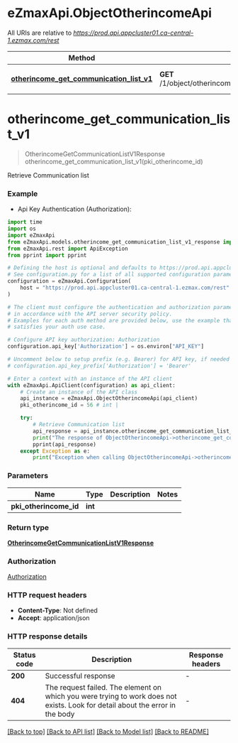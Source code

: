 # eZmaxApi.ObjectOtherincomeApi

All URIs are relative to *https://prod.api.appcluster01.ca-central-1.ezmax.com/rest*

Method | HTTP request | Description
------------- | ------------- | -------------
[**otherincome_get_communication_list_v1**](ObjectOtherincomeApi.md#otherincome_get_communication_list_v1) | **GET** /1/object/otherincome/{pkiOtherincomeID}/getCommunicationList | Retrieve Communication list


# **otherincome_get_communication_list_v1**
> OtherincomeGetCommunicationListV1Response otherincome_get_communication_list_v1(pki_otherincome_id)

Retrieve Communication list



### Example

* Api Key Authentication (Authorization):

```python
import time
import os
import eZmaxApi
from eZmaxApi.models.otherincome_get_communication_list_v1_response import OtherincomeGetCommunicationListV1Response
from eZmaxApi.rest import ApiException
from pprint import pprint

# Defining the host is optional and defaults to https://prod.api.appcluster01.ca-central-1.ezmax.com/rest
# See configuration.py for a list of all supported configuration parameters.
configuration = eZmaxApi.Configuration(
    host = "https://prod.api.appcluster01.ca-central-1.ezmax.com/rest"
)

# The client must configure the authentication and authorization parameters
# in accordance with the API server security policy.
# Examples for each auth method are provided below, use the example that
# satisfies your auth use case.

# Configure API key authorization: Authorization
configuration.api_key['Authorization'] = os.environ["API_KEY"]

# Uncomment below to setup prefix (e.g. Bearer) for API key, if needed
# configuration.api_key_prefix['Authorization'] = 'Bearer'

# Enter a context with an instance of the API client
with eZmaxApi.ApiClient(configuration) as api_client:
    # Create an instance of the API class
    api_instance = eZmaxApi.ObjectOtherincomeApi(api_client)
    pki_otherincome_id = 56 # int | 

    try:
        # Retrieve Communication list
        api_response = api_instance.otherincome_get_communication_list_v1(pki_otherincome_id)
        print("The response of ObjectOtherincomeApi->otherincome_get_communication_list_v1:\n")
        pprint(api_response)
    except Exception as e:
        print("Exception when calling ObjectOtherincomeApi->otherincome_get_communication_list_v1: %s\n" % e)
```



### Parameters


Name | Type | Description  | Notes
------------- | ------------- | ------------- | -------------
 **pki_otherincome_id** | **int**|  | 

### Return type

[**OtherincomeGetCommunicationListV1Response**](OtherincomeGetCommunicationListV1Response.md)

### Authorization

[Authorization](../README.md#Authorization)

### HTTP request headers

 - **Content-Type**: Not defined
 - **Accept**: application/json

### HTTP response details

| Status code | Description | Response headers |
|-------------|-------------|------------------|
**200** | Successful response |  -  |
**404** | The request failed. The element on which you were trying to work does not exists. Look for detail about the error in the body |  -  |

[[Back to top]](#) [[Back to API list]](../README.md#documentation-for-api-endpoints) [[Back to Model list]](../README.md#documentation-for-models) [[Back to README]](../README.md)

